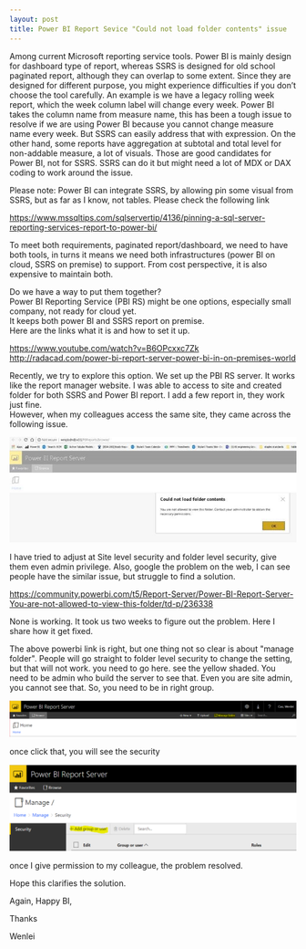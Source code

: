```yaml
---
layout: post
title: Power BI Report Sevice "Could not load folder contents" issue
---
```

Among current Microsoft reporting service tools. Power BI is mainly design for dashboard type of report, whereas SSRS is designed for old school paginated report, although they can overlap to some extent. Since they are designed for different purpose, you might experience difficulties if you don’t choose the tool carefully. An example is we have a legacy rolling week report, which the week column label will change every week. Power BI takes the column name from measure name, this has been a tough issue to resolve if we are using Power BI because you cannot change measure name every week. But SSRS can easily address that with expression. On the other hand, some reports have aggregation at subtotal and total level for non-addable measure, a lot of visuals. Those are good candidates for Power BI, not for SSRS. SSRS can do it but might need a lot of MDX or DAX coding to work around the issue.   

Please note: Power BI can integrate SSRS, by allowing pin some visual from SSRS, but as far as I know, not tables. Please check the following link  

<https://www.mssqltips.com/sqlservertip/4136/pinning-a-sql-server-reporting-services-report-to-power-bi/>  

To meet both requirements, paginated report/dashboard, we need to have both tools, in turns it means we need both infrastructures (power BI on cloud, SSRS on premise) to support. From cost perspective, it is also expensive to maintain both. 

Do we have a way to put them together?  
Power BI Reporting Service (PBI RS) might be one options, especially small company, not ready for cloud yet.  
It keeps both power BI and SSRS report on premise.  
Here are the links what it is and how to set it up.  

<https://www.youtube.com/watch?v=B6OPcxxc7Zk>  
<http://radacad.com/power-bi-report-server-power-bi-in-on-premises-world>  

Recently, we try to explore this option. We set up the PBI RS server. 
It works like the report manager website. I was able to access to site and created folder for both SSRS and Power BI report. I add a few report in, they work just fine.  
However, when my colleagues access the same site, they came across the following issue.  

<img src="/images/blog20/issue.jpg"> 

I have tried to adjust at Site level security and folder level security, give them even admin privilege. 
Also, google the problem on the web, I can see people have the similar issue, but struggle to find a solution.  

https://community.powerbi.com/t5/Report-Server/Power-BI-Report-Server-You-are-not-allowed-to-view-this-folder/td-p/236338

None is working. It took us two weeks to figure out the problem. Here I share how it get fixed.

The above powerbi link is right, but one thing not so clear is about "manage folder". People will go straight to folder level security to change the setting, but that will not work. you need to go here. see the yellow shaded. You need to be admin who build the server to see that. Even you are site admin, you cannot see that. So, you need to be in right group.

<img src="/images/blog20/managefolder.PNG"> 

once click that, you will see the security 

<img src="/images/blog20/folder_level_security.PNG">

once I give permission to my colleague, the problem resolved. 

Hope this clarifies the solution. 

Again, Happy BI, 

Thanks

Wenlei
